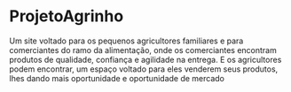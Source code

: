 # ProjetoAgrinho
Um site voltado para os pequenos agricultores familiares e para comerciantes do ramo da alimentação, onde os comerciantes encontram produtos de qualidade, confiança e agilidade na entrega. E os agricultores podem encontrar, um espaço voltado para eles venderem seus produtos, lhes dando mais oportunidade e oportunidade de mercado 
